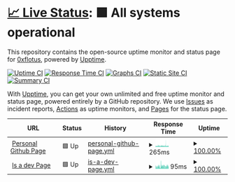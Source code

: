 # [📈 Live Status](https://0xflotus.github.io/github-page-monitoring/): <!--live status--> **🟩 All systems operational**

This repository contains the open-source uptime monitor and status page for [0xflotus](0xflotus.github.io), powered by [Upptime](https://github.com/upptime/upptime).

[![Uptime CI](https://github.com/0xflotus/github-page-monitoring/workflows/Uptime%20CI/badge.svg)](https://github.com/0xflotus/github-page-monitoring/actions?query=workflow%3A%22Uptime+CI%22)
[![Response Time CI](https://github.com/0xflotus/github-page-monitoring/workflows/Response%20Time%20CI/badge.svg)](https://github.com/0xflotus/github-page-monitoring/actions?query=workflow%3A%22Response+Time+CI%22)
[![Graphs CI](https://github.com/0xflotus/github-page-monitoring/workflows/Graphs%20CI/badge.svg)](https://github.com/0xflotus/github-page-monitoring/actions?query=workflow%3A%22Graphs+CI%22)
[![Static Site CI](https://github.com/0xflotus/github-page-monitoring/workflows/Static%20Site%20CI/badge.svg)](https://github.com/0xflotus/github-page-monitoring/actions?query=workflow%3A%22Static+Site+CI%22)
[![Summary CI](https://github.com/0xflotus/github-page-monitoring/workflows/Summary%20CI/badge.svg)](https://github.com/0xflotus/github-page-monitoring/actions?query=workflow%3A%22Summary+CI%22)

With [Upptime](https://upptime.js.org), you can get your own unlimited and free uptime monitor and status page, powered entirely by a GitHub repository. We use [Issues](https://github.com/0xflotus/github-page-monitoring/issues) as incident reports, [Actions](https://github.com/0xflotus/github-page-monitoring/actions) as uptime monitors, and [Pages](https://0xflotus.github.io/github-page-monitoring) for the status page.

<!--start: status pages-->
<!-- This summary is generated by Upptime (https://github.com/upptime/upptime) -->
<!-- Do not edit this manually, your changes will be overwritten -->
<!-- prettier-ignore -->
| URL | Status | History | Response Time | Uptime |
| --- | ------ | ------- | ------------- | ------ |
| <img alt="" src="https://favicons.githubusercontent.com/0xflotus.github.io" height="13"> [Personal Github Page](https://0xflotus.github.io) | 🟩 Up | [personal-github-page.yml](https://github.com/0xflotus/github-page-monitoring/commits/HEAD/history/personal-github-page.yml) | <details><summary><img alt="Response time graph" src="./graphs/personal-github-page/response-time-week.png" height="20"> 265ms</summary><br><a href="https://0xflotus.github.io/github-page-monitoring/history/personal-github-page"><img alt="Response time 225" src="https://img.shields.io/endpoint?url=https%3A%2F%2Fraw.githubusercontent.com%2F0xflotus%2Fgithub-page-monitoring%2FHEAD%2Fapi%2Fpersonal-github-page%2Fresponse-time.json"></a><br><a href="https://0xflotus.github.io/github-page-monitoring/history/personal-github-page"><img alt="24-hour response time 291" src="https://img.shields.io/endpoint?url=https%3A%2F%2Fraw.githubusercontent.com%2F0xflotus%2Fgithub-page-monitoring%2FHEAD%2Fapi%2Fpersonal-github-page%2Fresponse-time-day.json"></a><br><a href="https://0xflotus.github.io/github-page-monitoring/history/personal-github-page"><img alt="7-day response time 265" src="https://img.shields.io/endpoint?url=https%3A%2F%2Fraw.githubusercontent.com%2F0xflotus%2Fgithub-page-monitoring%2FHEAD%2Fapi%2Fpersonal-github-page%2Fresponse-time-week.json"></a><br><a href="https://0xflotus.github.io/github-page-monitoring/history/personal-github-page"><img alt="30-day response time 230" src="https://img.shields.io/endpoint?url=https%3A%2F%2Fraw.githubusercontent.com%2F0xflotus%2Fgithub-page-monitoring%2FHEAD%2Fapi%2Fpersonal-github-page%2Fresponse-time-month.json"></a><br><a href="https://0xflotus.github.io/github-page-monitoring/history/personal-github-page"><img alt="1-year response time 225" src="https://img.shields.io/endpoint?url=https%3A%2F%2Fraw.githubusercontent.com%2F0xflotus%2Fgithub-page-monitoring%2FHEAD%2Fapi%2Fpersonal-github-page%2Fresponse-time-year.json"></a></details> | <details><summary><a href="https://0xflotus.github.io/github-page-monitoring/history/personal-github-page">100.00%</a></summary><a href="https://0xflotus.github.io/github-page-monitoring/history/personal-github-page"><img alt="All-time uptime 99.99%" src="https://img.shields.io/endpoint?url=https%3A%2F%2Fraw.githubusercontent.com%2F0xflotus%2Fgithub-page-monitoring%2FHEAD%2Fapi%2Fpersonal-github-page%2Fuptime.json"></a><br><a href="https://0xflotus.github.io/github-page-monitoring/history/personal-github-page"><img alt="24-hour uptime 100.00%" src="https://img.shields.io/endpoint?url=https%3A%2F%2Fraw.githubusercontent.com%2F0xflotus%2Fgithub-page-monitoring%2FHEAD%2Fapi%2Fpersonal-github-page%2Fuptime-day.json"></a><br><a href="https://0xflotus.github.io/github-page-monitoring/history/personal-github-page"><img alt="7-day uptime 100.00%" src="https://img.shields.io/endpoint?url=https%3A%2F%2Fraw.githubusercontent.com%2F0xflotus%2Fgithub-page-monitoring%2FHEAD%2Fapi%2Fpersonal-github-page%2Fuptime-week.json"></a><br><a href="https://0xflotus.github.io/github-page-monitoring/history/personal-github-page"><img alt="30-day uptime 100.00%" src="https://img.shields.io/endpoint?url=https%3A%2F%2Fraw.githubusercontent.com%2F0xflotus%2Fgithub-page-monitoring%2FHEAD%2Fapi%2Fpersonal-github-page%2Fuptime-month.json"></a><br><a href="https://0xflotus.github.io/github-page-monitoring/history/personal-github-page"><img alt="1-year uptime 100.00%" src="https://img.shields.io/endpoint?url=https%3A%2F%2Fraw.githubusercontent.com%2F0xflotus%2Fgithub-page-monitoring%2FHEAD%2Fapi%2Fpersonal-github-page%2Fuptime-year.json"></a></details>
| <img alt="" src="https://favicons.githubusercontent.com/0xflotus.is-a.dev" height="13"> [Is a dev Page](https://0xflotus.is-a.dev) | 🟩 Up | [is-a-dev-page.yml](https://github.com/0xflotus/github-page-monitoring/commits/HEAD/history/is-a-dev-page.yml) | <details><summary><img alt="Response time graph" src="./graphs/is-a-dev-page/response-time-week.png" height="20"> 95ms</summary><br><a href="https://0xflotus.github.io/github-page-monitoring/history/is-a-dev-page"><img alt="Response time 84" src="https://img.shields.io/endpoint?url=https%3A%2F%2Fraw.githubusercontent.com%2F0xflotus%2Fgithub-page-monitoring%2FHEAD%2Fapi%2Fis-a-dev-page%2Fresponse-time.json"></a><br><a href="https://0xflotus.github.io/github-page-monitoring/history/is-a-dev-page"><img alt="24-hour response time 121" src="https://img.shields.io/endpoint?url=https%3A%2F%2Fraw.githubusercontent.com%2F0xflotus%2Fgithub-page-monitoring%2FHEAD%2Fapi%2Fis-a-dev-page%2Fresponse-time-day.json"></a><br><a href="https://0xflotus.github.io/github-page-monitoring/history/is-a-dev-page"><img alt="7-day response time 95" src="https://img.shields.io/endpoint?url=https%3A%2F%2Fraw.githubusercontent.com%2F0xflotus%2Fgithub-page-monitoring%2FHEAD%2Fapi%2Fis-a-dev-page%2Fresponse-time-week.json"></a><br><a href="https://0xflotus.github.io/github-page-monitoring/history/is-a-dev-page"><img alt="30-day response time 86" src="https://img.shields.io/endpoint?url=https%3A%2F%2Fraw.githubusercontent.com%2F0xflotus%2Fgithub-page-monitoring%2FHEAD%2Fapi%2Fis-a-dev-page%2Fresponse-time-month.json"></a><br><a href="https://0xflotus.github.io/github-page-monitoring/history/is-a-dev-page"><img alt="1-year response time 84" src="https://img.shields.io/endpoint?url=https%3A%2F%2Fraw.githubusercontent.com%2F0xflotus%2Fgithub-page-monitoring%2FHEAD%2Fapi%2Fis-a-dev-page%2Fresponse-time-year.json"></a></details> | <details><summary><a href="https://0xflotus.github.io/github-page-monitoring/history/is-a-dev-page">100.00%</a></summary><a href="https://0xflotus.github.io/github-page-monitoring/history/is-a-dev-page"><img alt="All-time uptime 100.00%" src="https://img.shields.io/endpoint?url=https%3A%2F%2Fraw.githubusercontent.com%2F0xflotus%2Fgithub-page-monitoring%2FHEAD%2Fapi%2Fis-a-dev-page%2Fuptime.json"></a><br><a href="https://0xflotus.github.io/github-page-monitoring/history/is-a-dev-page"><img alt="24-hour uptime 100.00%" src="https://img.shields.io/endpoint?url=https%3A%2F%2Fraw.githubusercontent.com%2F0xflotus%2Fgithub-page-monitoring%2FHEAD%2Fapi%2Fis-a-dev-page%2Fuptime-day.json"></a><br><a href="https://0xflotus.github.io/github-page-monitoring/history/is-a-dev-page"><img alt="7-day uptime 100.00%" src="https://img.shields.io/endpoint?url=https%3A%2F%2Fraw.githubusercontent.com%2F0xflotus%2Fgithub-page-monitoring%2FHEAD%2Fapi%2Fis-a-dev-page%2Fuptime-week.json"></a><br><a href="https://0xflotus.github.io/github-page-monitoring/history/is-a-dev-page"><img alt="30-day uptime 100.00%" src="https://img.shields.io/endpoint?url=https%3A%2F%2Fraw.githubusercontent.com%2F0xflotus%2Fgithub-page-monitoring%2FHEAD%2Fapi%2Fis-a-dev-page%2Fuptime-month.json"></a><br><a href="https://0xflotus.github.io/github-page-monitoring/history/is-a-dev-page"><img alt="1-year uptime 100.00%" src="https://img.shields.io/endpoint?url=https%3A%2F%2Fraw.githubusercontent.com%2F0xflotus%2Fgithub-page-monitoring%2FHEAD%2Fapi%2Fis-a-dev-page%2Fuptime-year.json"></a></details>

<!--end: status pages-->
